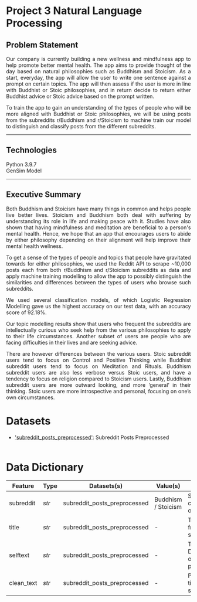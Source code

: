 # Project 3 Natural Language Processing

## Problem Statement

<div style="text-align: justify">Our company is currently building a new wellness and mindfulness app to help promote better mental health. The app aims to provide thought of the day based on natural philosophies such as Buddhism and Stoicism. As a start, everyday, the app will allow the user to write one sentence against a prompt on certain topics. The app will then assess if the user is more in line with Buddhist or Stoic philosophies, and in return decide to return either Buddhist advice or Stoic advice based on the prompt written.

To train the app to gain an understanding of the types of people who will be more aligned with Buddhist or Stoic philosophies, we will be using posts from the subreddits r/Buddhism and r/Stoicism to machine train our model to distinguish and classify posts from the different subreddits.

---

## Technologies

Python 3.9.7<br>
GenSim Model

---

## Executive Summary

Both Buddhism and Stoicism have many things in common and helps people live better lives. Stoicism and Buddhism both deal with suffering by understanding its role in life and making peace with it. Studies have also shown that having mindfulness and meditation are beneficial to a person's mental health. Hence, we hope that an app that encourages users to abide by either philosophy depending on their alignment will help improve their mental health wellness.

To get a sense of the types of people and topics that people have gravitated towards for either philosophies, we used the Reddit API to scrape ~10,000 posts each from both r/Buddhism and r/Stoicism subreddits as data and apply machine training modelling to allow the app to possibly distinguish the similarities and differences between the types of users who browse such subreddits.

We used several classification models, of which Logistic Regression Modelling gave us the highest accuracy on our test data, with an accuracy score of 92.18%.

Our topic modelling results show that users who frequent the subreddits are intellectually curious who seek help from the various philosophies to apply to their life circumstances. Another subset of users are people who are facing difficulties in their lives and are seeking advice.

There are however differences between the various users. Stoic subreddit users tend to focus on Control and Positive Thinking while Buddhist subreddit users tend to focus on Meditation and Rituals.
Buddhism subreddit users are also less verbose versus Stoic users, and have a tendency to focus on religion compared to Stoicism users. Lastly, Buddhism subreddit users are more outward looking, and more ‘general’ in their thinking. Stoic users are more introspective and personal, focusing on one’s own circumstances. </div>

# Datasets

- ['subreddit_posts_preprocessed'](./subreddit_posts_preprocessed.csv): Subreddit Posts
  Preprocessed <br>
  <br>

# Data Dictionary

| Feature    | Type  | Datasets(s)                  | Value(s)            | Description                                  |
| ---------- | ----- | ---------------------------- | ------------------- | -------------------------------------------- |
| subreddit  | _str_ | subreddit_posts_preprocessed | Buddhism / Stoicism | Subreddit classification of post             |
| title      | _str_ | subreddit_posts_preprocessed | -                   | Title of post from subreddit                 |
| selftext   | _str_ | subreddit_posts_preprocessed | -                   | Text Description of subreddit posts (if any) |
| clean_text | _str_ | subreddit_posts_preprocessed | -                   | Preprocessed title and selftext              |
